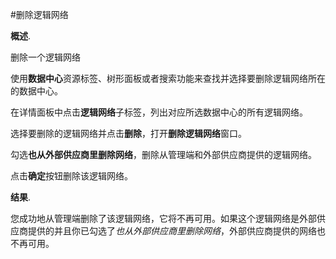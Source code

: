 #删除逻辑网络

**概述**.

删除一个逻辑网络

使用**数据中心**资源标签、树形面板或者搜索功能来查找并选择要删除逻辑网络所在的数据中心。

在详情面板中点击**逻辑网络**子标签，列出对应所选数据中心的所有逻辑网络。

选择要删除的逻辑网络并点击**删除**，打开**删除逻辑网络**窗口。

勾选**也从外部供应商里删除网络**，删除从管理端和外部供应商提供的逻辑网络。

点击**确定**按钮删除该逻辑网络。

**结果**.

您成功地从管理端删除了该逻辑网络，它将不再可用。如果这个逻辑网络是外部供应商提供的并且你已勾选了*也从外部供应商里删除网络*，外部供应商提供的网络也不再可用。
